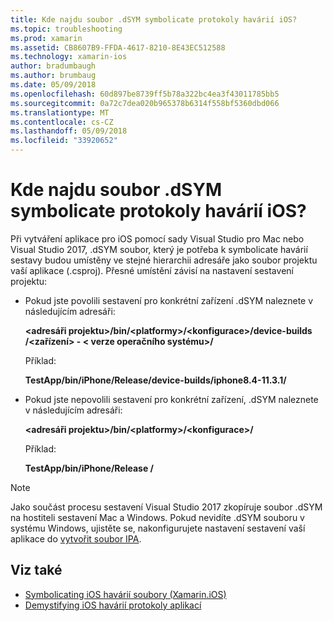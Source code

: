 ```yaml
---
title: Kde najdu soubor .dSYM symbolicate protokoly havárií iOS?
ms.topic: troubleshooting
ms.prod: xamarin
ms.assetid: CB8607B9-FFDA-4617-8210-8E43EC512588
ms.technology: xamarin-ios
author: bradumbaugh
ms.author: brumbaug
ms.date: 05/09/2018
ms.openlocfilehash: 60d897be8739ff5b78a322bc4ea3f43011785bb5
ms.sourcegitcommit: 0a72c7dea020b965378b6314f558bf5360dbd066
ms.translationtype: MT
ms.contentlocale: cs-CZ
ms.lasthandoff: 05/09/2018
ms.locfileid: "33920652"
---
```

# <a name="where-can-i-find-the-dsym-file-to-symbolicate-ios-crash-logs"></a>Kde najdu soubor .dSYM symbolicate protokoly havárií iOS?

Při vytváření aplikace pro iOS pomocí sady Visual Studio pro Mac nebo Visual Studio 2017, .dSYM soubor, který je potřeba k symbolicate havárií sestavy budou umístěny ve stejné hierarchii adresáře jako soubor projektu vaší aplikace (.csproj). Přesné umístění závisí na nastavení sestavení projektu:

- Pokud jste povolili sestavení pro konkrétní zařízení .dSYM naleznete v následujícím adresáři:

    **&lt;adresáři projektu&gt;/bin/&lt;platformy&gt;/&lt;konfigurace&gt;/device-builds /&lt;zařízení&gt; - &lt; verze operačního systému&gt;/**

    Příklad:
  
    **TestApp/bin/iPhone/Release/device-builds/iphone8.4-11.3.1/**

- Pokud jste nepovolili sestavení pro konkrétní zařízení, .dSYM naleznete v následujícím adresáři:

    **&lt;adresáři projektu&gt;/bin/&lt;platformy&gt;/&lt;konfigurace&gt;/**

    Příklad:

    **TestApp/bin/iPhone/Release /**

> [!NOTE]
> Jako součást procesu sestavení Visual Studio 2017 zkopíruje soubor .dSYM na hostiteli sestavení Mac a Windows. Pokud nevidíte .dSYM souboru v systému Windows, ujistěte se, nakonfigurujete nastavení sestavení vaší aplikace do [vytvořit soubor IPA](~/ios/deploy-test/app-distribution/ipa-support.md).

## <a name="see-also"></a>Viz také

- [Symbolicating iOS havárií soubory (Xamarin.iOS)](http://jmillerdev.net/symbolicating-ios-crash-files-xamarin-ios/)
- [Demystifying iOS havárií protokoly aplikací](https://www.raywenderlich.com/23704/demystifying-ios-application-crash-logs)

